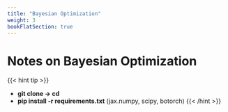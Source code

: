 ```yaml
---
title: "Bayesian Optimization"
weight: 3
bookFlatSection: true
---
```


# **Notes on Bayesian Optimization**

{{< hint tip >}}
- **git clone -> cd**
- **pip install -r requirements.txt** (jax.numpy, scipy, botorch)
{{< /hint >}}